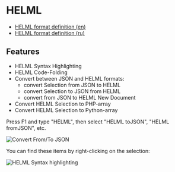 # HELML

 - [HELML format definition (en)](https://github.com/dynoser/HELML/blob/master/docs/README-HELML_en.md)
 - [HELML format definition (ru)](https://github.com/dynoser/HELML/blob/master/docs/README-HELML_ru.md)

## Features

 - HELML Syntax Highlighting
 - HELML Code-Folding
 - Convert between JSON and HELML formats:
   - convert Selection from JSON to HELML
   - convert Selection to JSON from HELML
   - convert from JSON to HELML New Document
 - Convert HELML Selection to PHP-array
 - Convert HELML Selection to Python-array

Press F1 and type "HELML", then select "HELML toJSON", "HELML fromJSON", etc.

![Convert From/To JSON](https://i.imgur.com/bBCcYwm.gif)

You can find these items by right-clicking on the selection:

![HELML Syntax highlighting](https://i.imgur.com/WVYC9wQ.gif)


